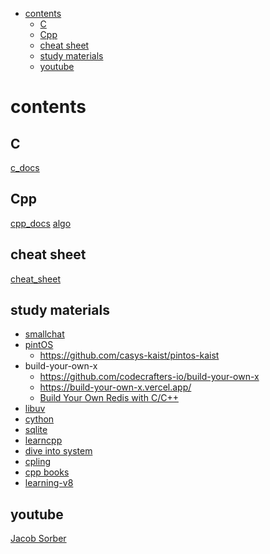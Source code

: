 <!-- toc -->

-   [contents](#contents)
    -   [C](#c)
    -   [Cpp](#cpp)
    -   [cheat sheet](#cheat-sheet)
    -   [study materials](#study-materials)
    -   [youtube](#youtube)

<!-- tocstop -->

# contents

## C

[c_docs](./c_docs.md)

## Cpp

[cpp_docs](./cpp_docs.md)
[algo](./algo.md)

## cheat sheet

[cheat_sheet](./cheat_sheet.md)

## study materials

-   [smallchat](https://github.com/antirez/smallchat)
-   [pintOS](https://casys-kaist.github.io/pintos-kaist/introduction/getting_started.html)
    -   https://github.com/casys-kaist/pintos-kaist
-   build-your-own-x
    -   https://github.com/codecrafters-io/build-your-own-x
    -   https://build-your-own-x.vercel.app/
    -   [Build Your Own Redis with C/C++](https://build-your-own.org/)
-   [libuv](https://libuv.org/)
-   [cython](https://github.com/cython/cython)
-   [sqlite](https://sqlite.org/src/doc/trunk/README.md)
-   [learncpp](https://www.learncpp.com/)
-   [dive into system](https://diveintosystems.org/book/index.html)
-   [cpling](https://github.com/rdjondo/cplings)
-   [cpp books](https://m.blog.naver.com/sssang97/221324271234)
-   [learning-v8](https://github.com/danbev/learning-v8)

## youtube

[Jacob Sorber](https://www.youtube.com/watch?v=AYSISa95oJE&ab_channel=JacobSorber)
